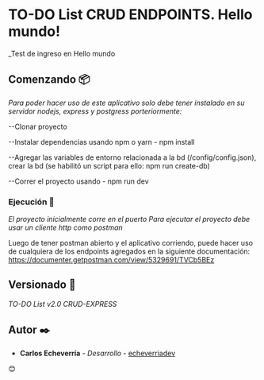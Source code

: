 # TO-DO List CRUD ENDPOINTS. Hello mundo!

\_Test de ingreso en Hello mundo

## Comenzando 📦

_Para poder hacer uso de este aplicativo solo debe tener instalado en su servidor nodejs, express y postgress porteriormente:_

--Clonar proyecto

--Instalar dependencias usando npm o yarn - npm install

--Agregar las variables de entorno relacionada a la bd (/config/config.json), crear la bd (se habilitó un script para ello: npm run create-db)

--Correr el proyecto usando - npm run dev

### Ejecución 🚀

_El proyecto inicialmente corre en el puerto Para ejecutar el proyecto debe usar un cliente http como postman_

Luego de tener postman abierto y el aplicativo corriendo, puede hacer uso de cualquiera de los endpoints agregados en la siguiente documentación: https://documenter.getpostman.com/view/5329691/TVCb5BEz

## Versionado 📌

_TO-DO List v2.0 CRUD-EXPRESS_

## Autor ✒️

- **Carlos Echeverría** - _Desarrollo_ - [echeverriadev](https://github.com/echeverriadev)

😊
